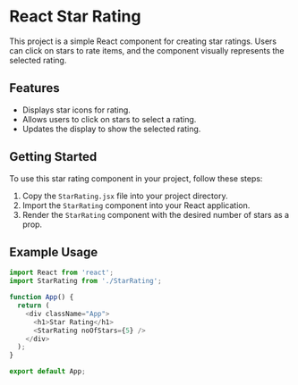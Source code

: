 # React Star Rating

This project is a simple React component for creating star ratings. Users can click on stars to rate items, and the component visually represents the selected rating.

## Features

- Displays star icons for rating.
- Allows users to click on stars to select a rating.
- Updates the display to show the selected rating.

## Getting Started

To use this star rating component in your project, follow these steps:

1. Copy the `StarRating.jsx` file into your project directory.
2. Import the `StarRating` component into your React application.
3. Render the `StarRating` component with the desired number of stars as a prop.

## Example Usage

```javascript
import React from 'react';
import StarRating from './StarRating';

function App() {
  return (
    <div className="App">
      <h1>Star Rating</h1>
      <StarRating noOfStars={5} />
    </div>
  );
}

export default App;
